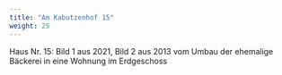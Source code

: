 ```yaml
---
title: "Am Kabutzenhof 15"
weight: 25
---
```


Haus Nr. 15: Bild 1 aus 2021, Bild 2 aus 2013 vom Umbau der ehemalige Bäckerei in eine Wohnung im Erdgeschoss
